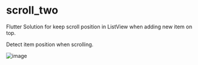 # scroll_two

Flutter Solution for keep scroll position in ListView when adding new item on top.

Detect item position when scrolling.

![image](https://github.com/VNAPNIC/scroll_two/blob/main/screenshots/Screenshot_1636611481.png)
